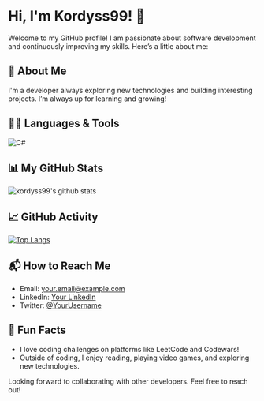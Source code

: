 # Hi, I'm Kordyss99! 👋

Welcome to my GitHub profile! I am passionate about software development and continuously improving my skills. Here’s a little about me:

## 🚀 About Me
I'm a developer always exploring new technologies and building interesting projects. I’m always up for learning and growing!

## 🧑‍💻 Languages & Tools
![C#](https://img.shields.io/badge/C%23-239120?style=for-the-badge&logo=c-sharp&logoColor=white)

## 📊 My GitHub Stats
![kordyss99's github stats](https://github-readme-stats.vercel.app/api?username=kordyss99&show_icons=true&theme=radical)

## 📈 GitHub Activity
[![Top Langs](https://github-readme-stats.vercel.app/api/top-langs/?username=kordyss99&layout=compact)](https://github.com/kordyss99/github-readme-stats)

## 📬 How to Reach Me
- Email: [your.email@example.com](mailto:your.email@example.com)
- LinkedIn: [Your LinkedIn](https://www.linkedin.com/)
- Twitter: [@YourUsername](https://twitter.com/YourUsername)

## 🤔 Fun Facts
- I love coding challenges on platforms like LeetCode and Codewars!
- Outside of coding, I enjoy reading, playing video games, and exploring new technologies.

Looking forward to collaborating with other developers. Feel free to reach out!


